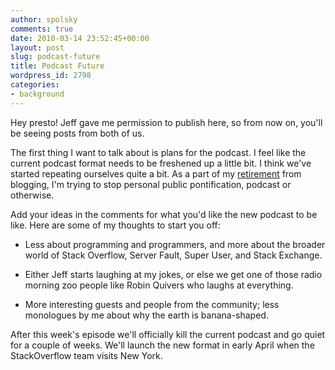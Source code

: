 ```yaml
---
author: spolsky
comments: true
date: 2010-03-14 23:52:45+00:00
layout: post
slug: podcast-future
title: Podcast Future
wordpress_id: 2798
categories:
- background
---
```


Hey presto! Jeff gave me permission to publish here, so from now on, you'll be seeing posts from both of us.

The first thing I want to talk about is plans for the podcast. I feel like the current podcast format needs to be freshened up a little bit. I think we've started repeating ourselves quite a bit. As a part of my [retirement](http://www.joelonsoftware.com/items/2010/03/14.html) from blogging, I'm trying to stop personal public pontification, podcast or otherwise.

Add your ideas in the comments for what you'd like the new podcast to be like. Here are some of my thoughts to start you off:



	
  * Less about programming and programmers, and more about the broader world of Stack Overflow, Server Fault, Super User, and Stack Exchange.

	
  * Either Jeff starts laughing at my jokes, or else we get one of those radio morning zoo people like Robin Quivers who laughs at everything.

	
  * More interesting guests and people from the community; less monologues by me about why the earth is banana-shaped.


After this week's episode we'll officially kill the current podcast and go quiet for a couple of weeks. We'll launch the new format in early April when the StackOverflow team visits New York.
